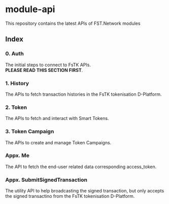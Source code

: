 # module-api
This repository contains the latest APIs of FST.Network modules

## Index

### 0. Auth

The initial steps to connect to FsTK APIs.  
**PLEASE READ THIS SECTION FIRST**.

### 1. History

The APIs to fetch transaction histories in the FsTK tokenisation D-Platform.

### 2. Token

The APIs to fetch and interact with Smart Tokens.

### 3. Token Campaign

The APIs to create and manage Token Campaigns.

### Appx. Me

The API to fetch the end-user related data corresponding access_token.

### Appx. SubmitSignedTransaction

The utility API to help broadcasting the signed transaction, but only accepts the signed transactino from the FsTK tokenisation D-Platform.

